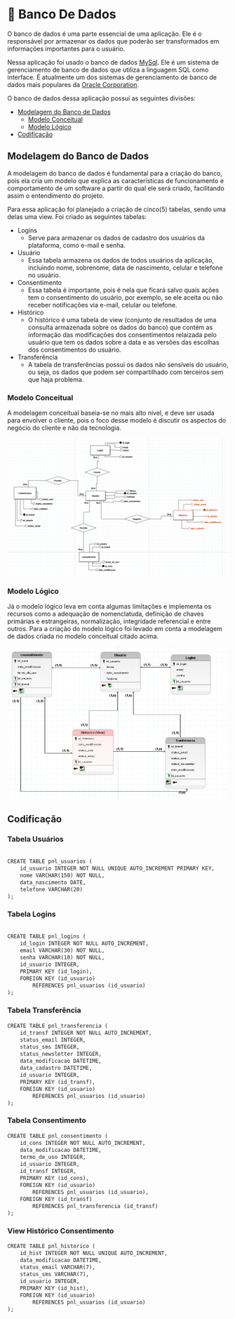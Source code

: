 # 🎲 Banco De Dados

O banco de dados é uma parte essencial de uma aplicação. Ele é o responsável por armazenar os dados que poderão ser transformados em informações importantes para o usuário.

Nessa aplicação foi usado o banco de dados [MySql](https://www.mysql.com/). Ele é um sistema de gerenciamento de banco de dados que utiliza a linguagem SQL como interface. É atualmente um dos sistemas de gerenciamento de banco de dados mais populares da [Oracle Corporation](https://www.oracle.com/br/corporate/).

O banco de dados dessa aplicação possui as seguintes divisões:
* [Modelagem do Banco de Dados](#modelagem)</br>
  * [Modelo Conceitual](#conceitual)</br>
  * [Modelo Lógico](#logico)</br>
* [Codificação](#codificacao)</br>

<div id='modelagem'/>

## Modelagem do Banco de Dados
A modelagem do banco de dados é fundamental para a criação do banco, pois ela cria um modelo que explica as características de funcionamento e comportamento de um software a partir do qual ele será criado, facilitando assim o entendimento do projeto.

Para essa aplicação foi planejado a criação de cinco(5) tabelas, sendo uma delas uma view. Foi criado as seguintes tabelas:
* Logins
  * Serve para armazenar os dados de cadastro dos usuários da plataforma, como e-mail e senha.
* Usuário
  * Essa tabela armazena os dados de todos usuários da aplicação, incluindo nome, sobrenome, data de nascimento, celular e telefone no usuário.
* Consentimento
  * Essa tabela é importante, pois é nela que ficará salvo quais ações tem o consentimento do usuário, por exemplo, se ele aceita ou não receber notificações via e-mail, celular ou telefone.
* Histórico 
  * O histórico é uma tabela de view (conjunto de resultados de uma consulta armazenada sobre os dados do banco) que contém as informação das modificações dos consentimentos relaizada pelo usuário que tem os dados sobre a data e as versões das escolhas dos consentimentos do usuário.
* Transferência
  * A tabela de transferências possui os dados não sensíveis do usuário, ou seja, os dados que podem ser compartilhado com terceiros sem que haja problema.

<div id='conceitual'/>

### Modelo Conceitual

A modelagem conceitual baseia-se no mais alto nível, e deve ser usada para envolver o cliente, pois o foco desse modelo é discutir os aspectos do negócio do cliente e não da tecnologia.

<img src='https://raw.githubusercontent.com/Trabalhos-Fatec/consentimento-de-dados/main/Documenta%C3%A7%C3%A3o%20Aplica%C3%A7%C3%A3o/Banco%20de%20Dados/Modelo_Conceitual.png' size="2px">

<div id='logico'/>

### Modelo Lógico

Já o modelo lógico leva em conta algumas limitações e implementa os recursos como a adequação de nomenclatuda, definição de chaves primárias e estrangeiras, normalização, integridade referencial e entre outros.
Para a criação do modelo lógico foi levado em conta a modelagem de dados criada no modelo conceitual citado acima. 

<img src='https://raw.githubusercontent.com/Trabalhos-Fatec/consentimento-de-dados/main/Documenta%C3%A7%C3%A3o%20Aplica%C3%A7%C3%A3o/Banco%20de%20Dados/Modelo_Logico.png' size="2px">

<div id='codificacao'/>

## Codificação

### Tabela Usuários

```type: sql

CREATE TABLE pnl_usuarios (
    id_usuario INTEGER NOT NULL UNIQUE AUTO_INCREMENT PRIMARY KEY,
    nome VARCHAR(150) NOT NULL,
    data_nascimento DATE,
    telefone VARCHAR(20)
);
```


### Tabela Logins

```type: sql

CREATE TABLE pnl_logins (
    id_login INTEGER NOT NULL AUTO_INCREMENT,
    email VARCHAR(30) NOT NULL,
    senha VARCHAR(10) NOT NULL,
    id_usuario INTEGER,
    PRIMARY KEY (id_login),
    FOREIGN KEY (id_usuario)
        REFERENCES pnl_usuarios (id_usuario)
);
```


### Tabela Transferência

```type: sql
CREATE TABLE pnl_transferencia (
    id_transf INTEGER NOT NULL AUTO_INCREMENT,
    status_email INTEGER,
    status_sms INTEGER,
    status_newsletter INTEGER,
    data_modificacao DATETIME,
    data_cadastro DATETIME,
    id_usuario INTEGER,
    PRIMARY KEY (id_transf),
    FOREIGN KEY (id_usuario)
        REFERENCES pnl_usuarios (id_usuario)
);
```


### Tabela Consentimento

``` type: sql
CREATE TABLE pnl_consentimento (
    id_cons INTEGER NOT NULL AUTO_INCREMENT,
    data_modificacao DATETIME,
    termo_de_uso INTEGER,
    id_usuario INTEGER,
    id_transf INTEGER,
    PRIMARY KEY (id_cons),
    FOREIGN KEY (id_usuario)
        REFERENCES pnl_usuarios (id_usuario),
    FOREIGN KEY (id_transf)
        REFERENCES pnl_transferencia (id_transf)
);
```

### View Histórico Consentimento

```type: sql
CREATE TABLE pnl_historico (
    id_hist INTEGER NOT NULL UNIQUE AUTO_INCREMENT,
    data_modificacao DATETIME,
    status_email VARCHAR(7),
    status_sms VARCHAR(7),
    id_usuario INTEGER,
    PRIMARY KEY (id_hist),
    FOREIGN KEY (id_usuario)
        REFERENCES pnl_usuarios (id_usuario)
); 
```
